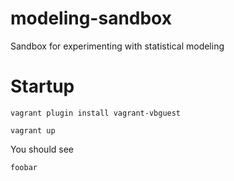 # modeling-sandbox
Sandbox for experimenting with statistical modeling


# Startup


```
vagrant plugin install vagrant-vbguest
```

```
vagrant up
```

You should see 
```
foobar
```